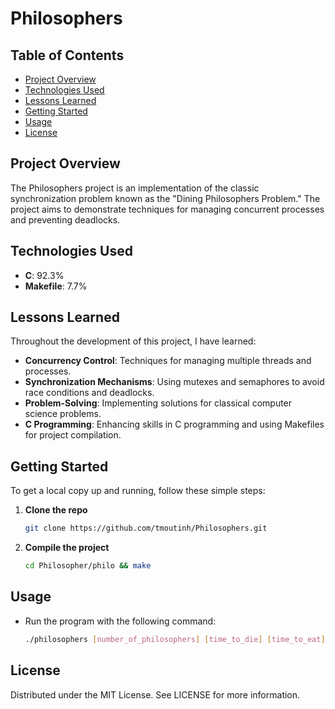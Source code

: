 # Philosophers

## Table of Contents
- [Project Overview](#project-overview)
- [Technologies Used](#technologies-used)
- [Lessons Learned](#lessons-learned)
- [Getting Started](#getting-started)
- [Usage](#usage)
- [License](#license)

## Project Overview
The Philosophers project is an implementation of the classic synchronization problem known as the "Dining Philosophers Problem." The project aims to demonstrate techniques for managing concurrent processes and preventing deadlocks.

## Technologies Used
- **C**: 92.3%
- **Makefile**: 7.7%

## Lessons Learned
Throughout the development of this project, I have learned:
- **Concurrency Control**: Techniques for managing multiple threads and processes.
- **Synchronization Mechanisms**: Using mutexes and semaphores to avoid race conditions and deadlocks.
- **Problem-Solving**: Implementing solutions for classical computer science problems.
- **C Programming**: Enhancing skills in C programming and using Makefiles for project compilation.

## Getting Started
To get a local copy up and running, follow these simple steps:

1. **Clone the repo**
   ```sh
   git clone https://github.com/tmoutinh/Philosophers.git
   ```
2. **Compile the project**
   ```sh
   cd Philosopher/philo && make
   ```
## Usage
 - Run the program with the following command:
   ```sh
   ./philosophers [number_of_philosophers] [time_to_die] [time_to_eat] [time_to_sleep] [number_of_times_each_philosopher_must_eat]
   ```

## License
Distributed under the MIT License. See LICENSE for more information.
